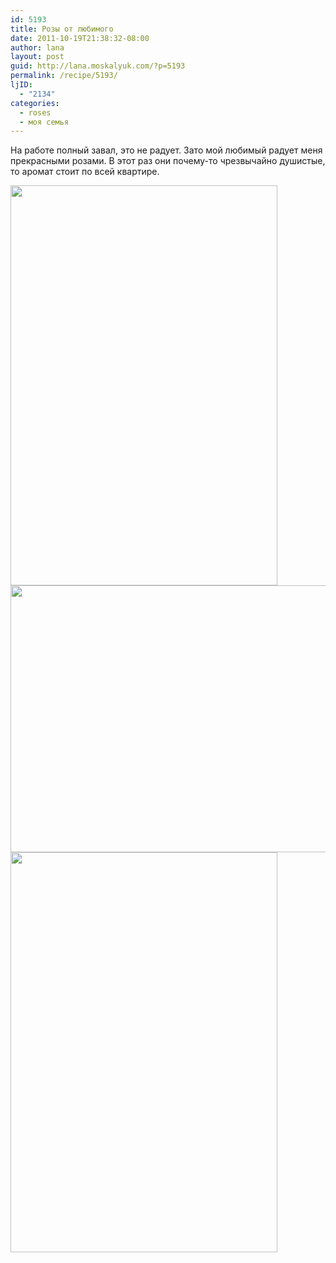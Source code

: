 ```yaml
---
id: 5193
title: Розы от любимого
date: 2011-10-19T21:38:32-08:00
author: lana
layout: post
guid: http://lana.moskalyuk.com/?p=5193
permalink: /recipe/5193/
ljID:
  - "2134"
categories:
  - roses
  - моя семья
---
```

На работе полный завал, это не радует. Зато мой любимый радует меня прекрасными розами. В этот раз они почему-то чрезвычайно душистые, то аромат стоит по всей квартире.

<img loading="lazy" class="alignnone" title="roses" src="http://farm7.static.flickr.com/6113/6262334923_20c485599a_z.jpg" alt="" width="427" height="640" /> 

<img loading="lazy" class="alignnone" title="roses" src="http://farm7.static.flickr.com/6113/6262334693_02b473c577_z.jpg" alt="" width="640" height="427" /> 

<img loading="lazy" class="alignnone" title="roses" src="http://farm7.static.flickr.com/6223/6262859692_c30e9566a6_z.jpg" alt="" width="427" height="640" />